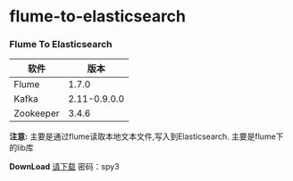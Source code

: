 # flume-to-elasticsearch
### Flume To Elasticsearch
| 软件       | 版本           |
| ---------- | ------------- |
| Flume      | 1.7.0         |
| Kafka      | 2.11-0.9.0.0  |
| Zookeeper  | 3.4.6         |

**注意:**
主要是通过flume读取本地文本文件,写入到Elasticsearch.
主要是flume下的lib库

**DownLoad**
[请下载](http://pan.baidu.com/s/1hsKG9Ac)
密码：spy3
